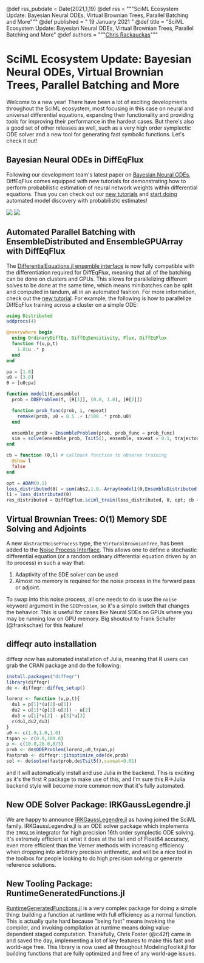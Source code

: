 @def rss_pubdate = Date(2021,1,19)
@def rss = """SciML Ecosystem Update: Bayesian Neural ODEs, Virtual Brownian Trees, Parallel Batching and More"""
@def published = " 19 January 2021 "
@def title = "SciML Ecosystem Update: Bayesian Neural ODEs, Virtual Brownian Trees, Parallel Batching and More"
@def authors = """<a href="https://github.com/ChrisRackauckas">Chris Rackauckas</a>"""

# SciML Ecosystem Update: Bayesian Neural ODEs, Virtual Brownian Trees, Parallel Batching and More

Welcome to a new year! There have been a lot of exciting developments throughout
the SciML ecosystem, most focusing in this case on neural and universal
differential equations, expanding their functionality and providing tools for
improving their performance in the hardest cases. But there's also a good set of
other releases as well, such as a very high order symplectic ODE solver and a
new tool for generating fast symbolic functions. Let's check it out!

## Bayesian Neural ODEs in DiffEqFlux

Following our development team's latest paper on [Bayesian Neural ODEs](https://arxiv.org/abs/2012.07244),
DiffEqFlux comes equipped with new tutorials for demonstrating how to perform
probabilistic estimation of neural network weights within differential equations.
Thus you can check out our [new tutorials](https://diffeqflux.sciml.ai/dev/examples/BayesianNODE_NUTS/)
and [start doing](https://diffeqflux.sciml.ai/dev/examples/BayesianNODE_SGLD/)
automated model discovery with probabilistic estimates!

![](https://user-images.githubusercontent.com/23134958/102398119-df940a00-4004-11eb-9cdb-eb7be8724dd3.png)
![](https://user-images.githubusercontent.com/23134958/102398114-defb7380-4004-11eb-835e-84f1519648dc.png)

## Automated Parallel Batching with EnsembleDistributed and EnsembleGPUArray with DiffEqFlux

The [DifferentialEquations.jl ensemble interface](https://diffeq.sciml.ai/stable/features/ensemble/)
is now fully compatible with the differentiation required for DiffEqFlux, meaning
that all of the batching can be done on clusters and GPUs. This allows for parallelizing
different solves to be done at the same time, which means minibatches can be
split and computed in tandum, all in an automated fashion. For more information,
check out the [new tutorial](https://diffeqflux.sciml.ai/dev/examples/data_parallel/).
For example, the following is how to parallelize DiffEqFlux training across a
cluster on a simple ODE:

```julia
using Distributed
addprocs(4)

@everywhere begin
  using OrdinaryDiffEq, DiffEqSensitivity, Flux, DiffEqFlux
  function f(u,p,t)
    1.01u .* p
  end
end

pa = [1.0]
u0 = [3.0]
θ = [u0;pa]

function model1(θ,ensemble)
  prob = ODEProblem(f, [θ[1]], (0.0, 1.0), [θ[2]])

  function prob_func(prob, i, repeat)
    remake(prob, u0 = 0.5 .+ i/100 .* prob.u0)
  end

  ensemble_prob = EnsembleProblem(prob, prob_func = prob_func)
  sim = solve(ensemble_prob, Tsit5(), ensemble, saveat = 0.1, trajectories = 100)
end

cb = function (θ,l) # callback function to observe training
  @show l
  false
end

opt = ADAM(0.1)
loss_distributed(θ) = sum(abs2,1.0.-Array(model1(θ,EnsembleDistributed())))
l1 = loss_distributed(θ)
res_distributed = DiffEqFlux.sciml_train(loss_distributed, θ, opt; cb = cb, maxiters=100)
```

## Virtual Brownian Trees: O(1) Memory SDE Solving and Adjoints

A new `AbstractNoiseProcess` type, the `VirturalBrownianTree`, has been added to
the [Noise Process Interface](https://diffeq.sciml.ai/dev/features/noise_process/#VirtualBrownianTree).
This allows one to define a stochastic differential equation (or a random ordinary
differential equation driven by an Ito process) in such a way that:

1) Adaptivity of the SDE solver can be used
2) Almost no memory is required for the noise process in the forward pass or adjoint.

To swap into this noise process, all one needs to do is use the `noise` keyword
argument in the `SDEProblem`, so it's a simple switch that changes the behavior.
This is useful for cases like Neural SDEs on GPUs where you may be running low
on GPU memory. Big shoutout to Frank Schafer (@frankschae) for this feature!

## diffeqr auto installation

diffeqr now has automated installation of Julia, meaning that R users can
grab the CRAN package and do the following:

```R
install.packages("diffeqr")
library(diffeqr)
de <- diffeqr::diffeq_setup()

lorenz <- function (u,p,t){
  du1 = p[1]*(u[2]-u[1])
  du2 = u[1]*(p[2]-u[3]) - u[2]
  du3 = u[1]*u[2] - p[3]*u[3]
  c(du1,du2,du3)
}
u0 <- c(1.0,1.0,1.0)
tspan <- c(0.0,100.0)
p <- c(10.0,28.0,8/3)
prob <- de$ODEProblem(lorenz,u0,tspan,p)
fastprob <- diffeqr::jitoptimize_ode(de,prob)
sol <- de$solve(fastprob,de$Tsit5(),saveat=0.01)
```

and it will automatically install and use Julia in the backend. This is exciting
as it's the first R package to make use of this, and I'm sure this R->Julia
backend style will become more common now that it's fully automated.

## New ODE Solver Package: IRKGaussLegendre.jl

We are happy to announce [IRKGaussLegendre.jl](https://github.com/SciML/IRKGaussLegendre.jl)
as having joined the SciML family. IRKGaussLegendre.jl is an ODE solver package
which implements the `IRKGL16` integrator for high precision 16th order symplectic
ODE solving. It's extremely efficient at what it does at the tail end of Float64
accuracy, even more efficient than the Verner methods with increasing efficiency
when dropping into arbitrary precision arithmetic, and will be a nice tool in the
toolbox for people looking to do high precision solving or generate reference
solutions.

## New Tooling Package: RuntimeGeneratedFunctions.jl

[RuntimeGeneratedFunctions.jl](https://github.com/SciML/RuntimeGeneratedFunctions.jl)
is a very complex package for doing a simple thing: building a function at runtime
with full efficiency as a normal function. This is actually quite hard because
"being fast" means invoking the compiler, and invoking compilation at runtime
means doing value-dependent staged computation. Thankfully, Chris Foster (@c42f)
came in and saved the day, implementing a lot of key features to make this fast
and world-age free. This library is now used all throughout ModelingToolkit.jl
for building functions that are fully optimized and free of any world-age issues.
